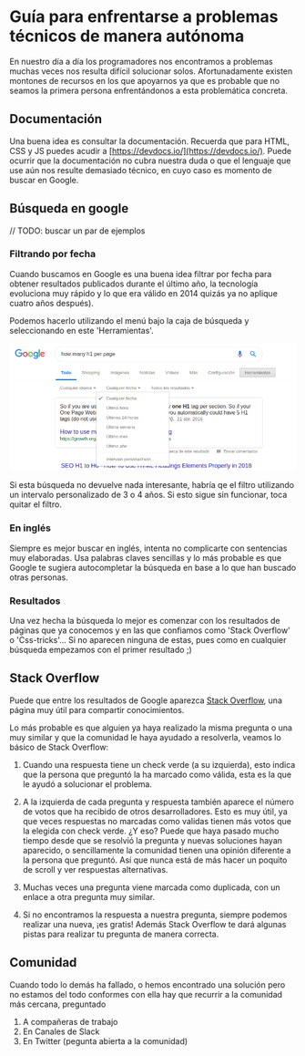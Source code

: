 # Guía para enfrentarse a problemas técnicos de manera autónoma

En nuestro día a día los programadores nos encontramos a problemas muchas veces nos resulta difícil solucionar solos.
Afortunadamente existen montones de recursos en los que apoyarnos ya que es probable que no seamos la primera persona enfrentándonos a esta problemática concreta.


## Documentación

Una buena idea es consultar la documentación. 
Recuerda que para HTML, CSS y JS puedes acudir a [https://devdocs.io/](https://devdocs.io/).
Puede ocurrir que la documentación no cubra nuestra duda o que el lenguaje que use aún nos resulte demasiado técnico, en cuyo caso es momento de buscar en Google.


## Búsqueda en google

// TODO: buscar un par de ejemplos

### Filtrando por fecha

Cuando buscamos en Google es una buena idea filtrar por fecha para obtener resultados publicados durante el último año, la tecnología evoluciona muy rápido y lo que era válido en 2014 quizás ya no aplique cuatro años después). 

Podemos hacerlo utilizando el menú bajo la caja de búsqueda y seleccionando en este 'Herramientas'.

![Filtrar por fecha](../assets/images/guias/busqueda-por-fecha.png)

Si esta búsqueda no devuelve nada interesante, habría qe el filtro utilizando un intervalo personalizado de 3 o 4 años. 
Si esto sigue sin funcionar, toca quitar el filtro.

### En inglés
Siempre es mejor buscar en inglés, intenta no complicarte con sentencias muy elaboradas. Usa palabras claves sencillas y lo más probable es que Google te sugiera autocompletar la búsqueda en base a lo que han buscado otras personas.

###   Resultados
Una vez hecha la búsqueda lo mejor es comenzar con los resultados de páginas que ya conocemos y en las que confiamos como 'Stack Overflow' o 'Css-tricks'... Si no aparecen ninguna de estas, pues como en cualquier búsqueda empezamos con el primer resultado ;)


## Stack Overflow 

Puede que entre los resultados de Google aparezca [Stack Overflow](https://stackoverflow.com),
una página muy útil para compartir conocimientos.

Lo más probable es que alguien ya haya realizado la misma pregunta o una muy similar y que la comunidad le haya ayudado a resolverla, veamos lo básico de Stack Overflow:

1. Cuando una respuesta tiene un check verde (a su izquierda), esto indica que la persona que preguntó la ha marcado como válida, esta es la que le ayudó a solucionar el problema.

2. A la izquierda de cada pregunta y respuesta también aparece el número de votos que ha recibido de otros desarrolladores. Esto es muy útil, ya que veces respuestas no marcadas como validas tienen más votos que la elegida con check verde. ¿Y eso? Puede que haya pasado mucho tiempo desde que se resolvió la pregunta y nuevas soluciones hayan aparecido, o sencillamente la comunidad tienen una opinión diferente a la persona que preguntó. Así que nunca está de más hacer un poquito de scroll y ver respuestas alternativas.

3. Muchas veces una pregunta viene marcada como duplicada, con un enlace a otra pregunta muy similar.

4. Si no encontramos la respuesta a nuestra pregunta, siempre podemos realizar una nueva, ¡es gratis! Además Stack Overflow te dará algunas pistas para realizar tu pregunta de manera correcta.

## Comunidad
Cuando todo lo demás ha fallado, o hemos encontrado una solución pero no estamos del todo conformes con ella hay que recurrir a la comunidad más cercana, preguntado

1. A compañeras de trabajo
2. En Canales de Slack
3. En Twitter (pegunta abierta a la comunidad)
